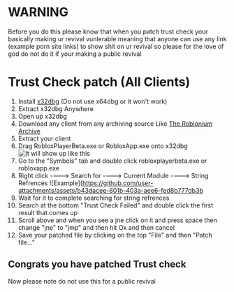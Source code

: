# WARNING
Before you do this please know that when you patch trust check your basically making ur revival vunlerable meaning that anyone can use any link (example porn site links) to show shit on ur revival so please for the love of god do not do it if your making a public revival

# Trust Check patch (All Clients)

1. Install [x32dbg](https://x64dbg.com/) (Do not use x64dbg or it won't work)
2. Extract x32dbg Anywhere
3. Open up x32dbg
4. Download any client from any archiving source Like [The Roblonium Archive](https://archive.roblonium.com/)
5. Extract your client
6. Drag RobloxPlayerBeta.exe or RobloxApp.exe onto x32dbg
![It will show up like this](https://github.com/user-attachments/assets/b474da00-83e6-416d-b448-d8b7866f7e91)
7. Go to the "Symbols" tab and double click robloxplayerbeta.exe or robloxapp.exe
8. Right click ----> Search for ----> Current Module ----> String Refrences
![Example](https://github.com/user-attachments/assets/b43dacee-801b-403a-aee6-fed8b777db3b
9. Wait for it to complete searching for string refrences
10. Search at the bottom "Trust Check Failed" and double click the first result that comes up
11. Scroll above and when you see a jne click on it and press space then change "jne" to "jmp" and then hit Ok and then cancel
12. Save your patched file by clicking on the top "File" and then "Patch file..."

## Congrats you have patched Trust check

Now please note do not use this for a public revival

